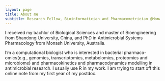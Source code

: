 ```yaml
---
layout: page
title: About me
subtitle: Research Fellow, Bioinformatician and Pharmacometrician @Monash University
---
```


I received my bachlor of Biological Sciences and master of Bioengineering from Shandong University, China, and PhD in Antimicrobial Systems Pharmacology from Monash University, Australia.

I’m a computational biologist who is interested in bacterial pharmaco-omics(e.g., genomics, transcriptomics, metabolomics, proteomics and microbiome) and pharmacokinetics and pharmacodynamics modelling in antimicrobial research. I usually use R in my work. I am trying to start off this online note from my first year of my postdoc. 
